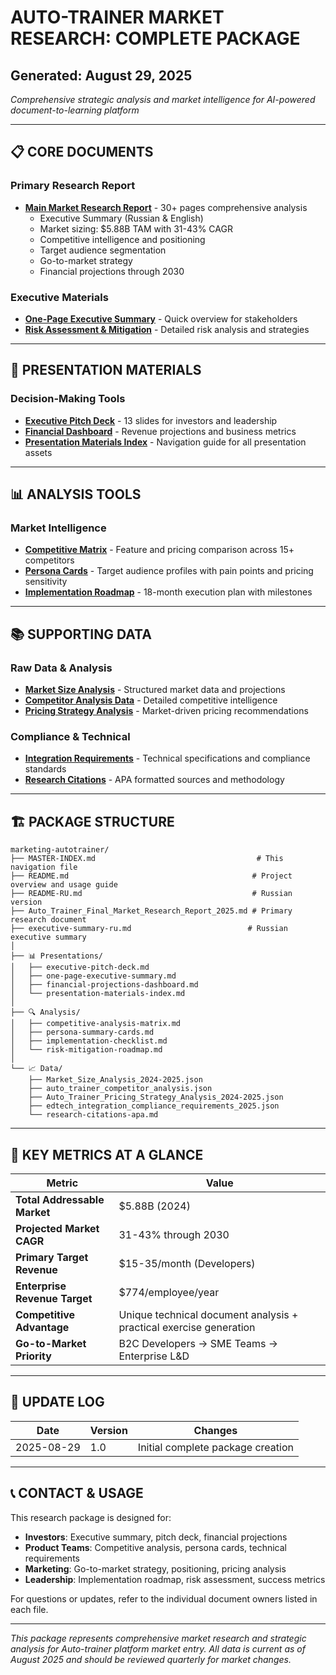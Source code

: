 # AUTO-TRAINER MARKET RESEARCH: COMPLETE PACKAGE
## Generated: August 29, 2025

*Comprehensive strategic analysis and market intelligence for AI-powered document-to-learning platform*

---

## 📋 CORE DOCUMENTS

### Primary Research Report
- **[Main Market Research Report](./Auto_Trainer_Final_Market_Research_Report_2025.md)** - 30+ pages comprehensive analysis
  - Executive Summary (Russian & English)
  - Market sizing: $5.88B TAM with 31-43% CAGR
  - Competitive intelligence and positioning
  - Target audience segmentation
  - Go-to-market strategy
  - Financial projections through 2030

### Executive Materials
- **[One-Page Executive Summary](./one-page-executive-summary.md)** - Quick overview for stakeholders
- **[Risk Assessment & Mitigation](./risk-mitigation-roadmap.md)** - Detailed risk analysis and strategies

---

## 🎯 PRESENTATION MATERIALS  

### Decision-Making Tools
- **[Executive Pitch Deck](./executive-pitch-deck.md)** - 13 slides for investors and leadership
- **[Financial Dashboard](./financial-projections-dashboard.md)** - Revenue projections and business metrics
- **[Presentation Materials Index](./presentation-materials-index.md)** - Navigation guide for all presentation assets

---

## 📊 ANALYSIS TOOLS

### Market Intelligence
- **[Competitive Matrix](./competitive-analysis-matrix.md)** - Feature and pricing comparison across 15+ competitors
- **[Persona Cards](./persona-summary-cards.md)** - Target audience profiles with pain points and pricing sensitivity
- **[Implementation Roadmap](./implementation-checklist.md)** - 18-month execution plan with milestones

---

## 📚 SUPPORTING DATA

### Raw Data & Analysis
- **[Market Size Analysis](./Market_Size_Analysis_2024-2025.json)** - Structured market data and projections
- **[Competitor Analysis Data](./auto_trainer_competitor_analysis.json)** - Detailed competitive intelligence
- **[Pricing Strategy Analysis](./Auto_Trainer_Pricing_Strategy_Analysis_2024-2025.json)** - Market-driven pricing recommendations

### Compliance & Technical
- **[Integration Requirements](./edtech_integration_compliance_requirements_2025.json)** - Technical specifications and compliance standards
- **[Research Citations](./research-citations-apa.md)** - APA formatted sources and methodology

---

## 🏗️ PACKAGE STRUCTURE

```
marketing-autotrainer/
├── MASTER-INDEX.md                                    # This navigation file
├── README.md                                         # Project overview and usage guide
├── README-RU.md                                      # Russian version
├── Auto_Trainer_Final_Market_Research_Report_2025.md # Primary research document
├── executive-summary-ru.md                          # Russian executive summary
│
├── 📊 Presentations/
│   ├── executive-pitch-deck.md
│   ├── one-page-executive-summary.md
│   ├── financial-projections-dashboard.md
│   └── presentation-materials-index.md
│
├── 🔍 Analysis/
│   ├── competitive-analysis-matrix.md
│   ├── persona-summary-cards.md
│   ├── implementation-checklist.md
│   └── risk-mitigation-roadmap.md
│
└── 📈 Data/
    ├── Market_Size_Analysis_2024-2025.json
    ├── auto_trainer_competitor_analysis.json
    ├── Auto_Trainer_Pricing_Strategy_Analysis_2024-2025.json
    ├── edtech_integration_compliance_requirements_2025.json
    └── research-citations-apa.md
```

---

## 🎯 KEY METRICS AT A GLANCE

| Metric | Value |
|--------|--------|
| **Total Addressable Market** | $5.88B (2024) |
| **Projected Market CAGR** | 31-43% through 2030 |
| **Primary Target Revenue** | $15-35/month (Developers) |
| **Enterprise Revenue Target** | $774/employee/year |
| **Competitive Advantage** | Unique technical document analysis + practical exercise generation |
| **Go-to-Market Priority** | B2C Developers → SME Teams → Enterprise L&D |

---

## 🔄 UPDATE LOG

| Date | Version | Changes |
|------|---------|---------|
| 2025-08-29 | 1.0 | Initial complete package creation |

---

## 📞 CONTACT & USAGE

This research package is designed for:
- **Investors**: Executive summary, pitch deck, financial projections
- **Product Teams**: Competitive analysis, persona cards, technical requirements
- **Marketing**: Go-to-market strategy, positioning, pricing analysis
- **Leadership**: Implementation roadmap, risk assessment, success metrics

For questions or updates, refer to the individual document owners listed in each file.

---

*This package represents comprehensive market research and strategic analysis for Auto-trainer platform market entry. All data is current as of August 2025 and should be reviewed quarterly for market changes.*